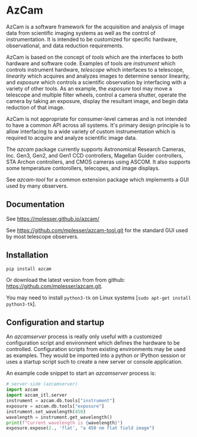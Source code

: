 # AzCam

AzCam is a software framework for the acquisition and analysis of image data from scientific imaging systems as well as the control of instrumentation. It is intended to be customized for specific hardware, observational, and data reduction requirements.

AzCam is based on the concept of *tools* which are the interfaces to both hardware and software code.  Examples of tools are *instrument* which controls instrument hardware, *telescope* which interfaces to a telescope, *linearity* which acquires and analyzes images to determine sensor linearity, and *exposure* which controls a scientific observation by interfacing with a variety of other tools. As an example, the *exposure* tool may move a telescope and multiple filter wheels, control a camera shutter, operate the camera by taking an exposure, display the resultant image, and begin data reduction of that image.

AzCam is not appropriate for consumer-level cameras and is not intended to have a common API across all systems. It's primary design principle is to allow interfacing to a wide variety of custom instrumentation which is required to acquire and analyze scientific image data.

The *azcam* package currently supports Astronomical Research Cameras, Inc. Gen3, Gen2, and Gen1 CCD controllers, Magellan Guider controllers, STA Archon controllers, and CMOS cameras using ASCOM. It also supports some temperature contorollers, telecopes, and image displays.

See *azcam-tool* for a common extension package which implements a GUI used by many observers.

## Documentation

See https://mplesser.github.io/azcam/

See https://github.com/mplesser/azcam-tool.git for the standard GUI used by most telescope observers.

## Installation

`pip install azcam`

Or download the latest version from from github: https://github.com/mplesser/azcam.git.

You may need to install `python3-tk` on Linux systems [`sudo apt-get install python3-tk`].

## Configuration and startup 

An *azcamserver* process is really only useful with a customized configuration script and environment which defines the hardware to be controlled.  Configuration scripts from existing environments may be used as examples. They would be imported into a python or IPython session or uses a startup script such to create a new server or console application.

An example code snippet to start an *azcamserver* process is:

```python
# server-side (azcamserver)
import azcam
import azcam_itl.server
instrument = azcam.db.tools["instrument"]
exposure = azcam.db.tools["exposure"]
instrument.set_wavelength(450)
wavelength = instrument.get_wavelength()
print(f"Current wavelength is {wavelength}")
exposure.expose(2., 'flat', "a 450 nm flat field image")
```
